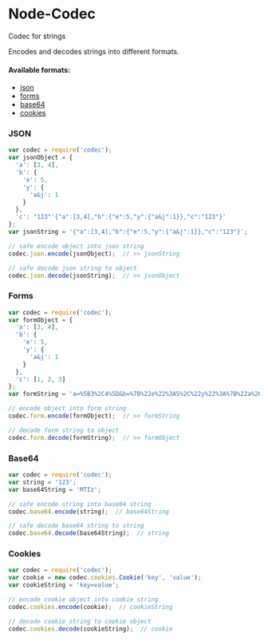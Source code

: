 # Node-Codec

Codec for strings

Encodes and decodes strings into different formats.

#### Available formats:
- [json](#json)
- [forms](#forms)
- [base64](#base64)
- [cookies](#cookies)

### <a name="json"></a>JSON

```javascript
var codec = require('codec');
var jsonObject = {
  'a': [3, 4],
  'b': {
    'e': 5,
    'y': {
      'a&j': 1
    }
  },
  'c': "123"'{"a":[3,4],"b":{"e":5,"y":{"a&j":1}},"c":"123"}'
};
var jsonString = '{"a":[3,4],"b":{"e":5,"y":{"a&j":1}},"c":"123"}';

// safe encode object into json string
codec.json.encode(jsonObject);  // >> jsonString

// safe decode json string to object
codec.json.decode(jsonString);  // >> jsonObject 

```

### <a name="forms"></a>Forms

```javascript
var codec = require('codec');
var formObject = {
  'a': [3, 4],
  'b': {
    'e': 5,
    'y': {
      'a&j': 1
    }
  },
  'c': [1, 2, 3]
};
var formString = 'a=%5B3%2C4%5D&b=%7B%22e%22%3A5%2C%22y%22%3A%7B%22a%26j%22%3A1%7D%7D&c=%5B1%2C2%2C3%5D';

// encode object into form string
codec.form.encode(formObject);  // >> formString

// decode form string to object
codec.form.decode(formString);  // >> formObject

```

### <a name="base64"></a>Base64

```javascript
var codec = require('codec');
var string = '123';
var base64String = 'MTIz';

// safe encode string into base64 string
codec.base64.encode(string);  // base64String 

// safe decode base64 string to string
codec.base64.decode(base64String);  // string

```

### <a name="cookies"></a>Cookies

```javascript
var codec = require('codec');
var cookie = new codec.cookies.Cookie('key', 'value');
var cookieString = 'key=value';

// encode cookie object into cookie string
codec.cookies.encode(cookie);  // cookieString 

// decode cookie string to cookie object
codec.cookies.decode(cookieString);  // cookie

```

